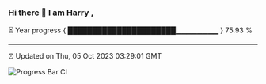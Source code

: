 ### Hi there 👋 I am Harry , 

⏳ Year progress { ██████████████████████▁▁▁▁▁▁▁▁ } 75.93 %

---

⏰ Updated on Thu, 05 Oct 2023 03:29:01 GMT

![Progress Bar CI](https://github.com/duykhang68/duykhang68/workflows/Progress%20Bar%20CI/badge.svg)
